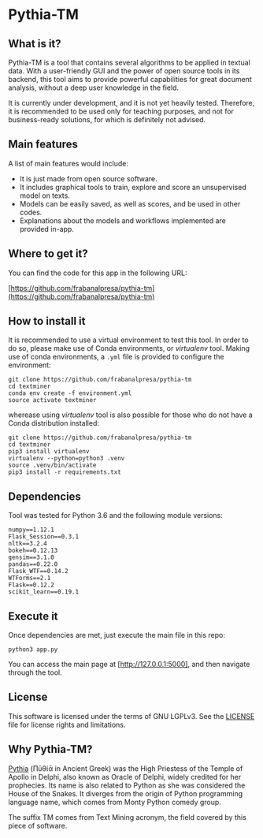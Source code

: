Pythia-TM
=========

## What is it?
Pythia-TM is a tool that contains several algorithms to be applied in textual data. With a user-friendly GUI
  and the power of open source tools in its backend, this tool aims to provide powerful capabilities for great
  document analysis, without a deep user knowledge in the field.

It is currently under development, and it is not yet heavily tested. Therefore, it is recommended to be used only for teaching purposes, and not for business-ready solutions, for which is definitely not advised.

## Main features
A list of main features would include:
- It is just made from open source software.
- It includes graphical tools to train, explore and score an unsupervised model on texts.
- Models can be easily saved, as well as scores, and be used in other codes.
- Explanations about the models and workflows implemented are provided in-app.

## Where to get it?
You can find the code for this app in the following URL:

[https://github.com/frabanalpresa/pythia-tm](https://github.com/frabanalpresa/pythia-tm)


## How to install it

It is recommended to use a virtual environment to test this tool. In order to do so, please make use of Conda
environments, or *virtualenv* tool. Making use of conda environments, a ```.yml``` file is provided to configure the environment:

```
git clone https://github.com/frabanalpresa/pythia-tm
cd textminer
conda env create -f environment.yml
source activate textminer
```

wherease using *virtualenv* tool is also possible for those who do not have a Conda distribution installed:

```
git clone https://github.com/frabanalpresa/pythia-tm
cd textminer
pip3 install virtualenv
virtualenv --python=python3 .venv
source .venv/bin/activate
pip3 install -r requirements.txt
```

## Dependencies
Tool was tested for Python 3.6 and the following module versions:

```
numpy==1.12.1
Flask_Session==0.3.1
nltk==3.2.4
bokeh==0.12.13
gensim==3.1.0
pandas==0.22.0
Flask_WTF==0.14.2
WTForms==2.1
Flask==0.12.2
scikit_learn==0.19.1
```

## Execute it
Once dependencies are met, just execute the main file in this repo:

```
python3 app.py
```

You can access the main page at [http://127.0.0.1:5000], and then navigate through the tool.

## License
This software is licensed under the terms of GNU LGPLv3. See the [LICENSE](LICENSE.txt) file for license rights and limitations.

## Why Pythia-TM?

[Pythia](https://en.wikipedia.org/wiki/Pythia) (Πῡθίᾱ in Ancient Greek) was the High Priestess of the Temple of Apollo in Delphi, also known as Oracle of Delphi, widely credited for her prophecies. Its name is also related to Python as she was considered the House of the Snakes. It diverges from the origin of Python programming language name, which comes from Monty Python comedy group.

The suffix TM comes from Text Mining acronym, the field covered by this piece of software.
